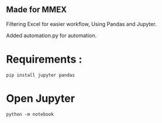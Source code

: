 
## Made for MMEX
 Filtering Excel for easier workflow, Using Pandas and Jupyter.
 
 Added automation.py for automation.
 
# Requirements :
`pip install jupyter pandas`

# Open Jupyter
`python -m notebook`
